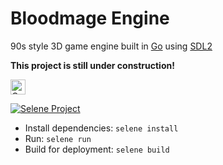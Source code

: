 # Bloodmage Engine

90s style 3D game engine built in [Go](https://go.dev/) using [SDL2](https://www.libsdl.org/)

**This project is still under construction!**

<a
  href="https://github.com/bloodmagesoftware/bloodmage-engine/fork">
<img
      height="24"
      src="https://img.shields.io/badge/click_here!-to_create_your_own_project-181717?logo=GitHub"
      alt="Create your own project">
</a>

[![Selene Project](https://img.shields.io/badge/Selene_Project-2C2D72?logo=lua)](https://github.com/Frank-Mayer/selene)

-   Install dependencies: `selene install`
-   Run: `selene run`
-   Build for deployment: `selene build`
